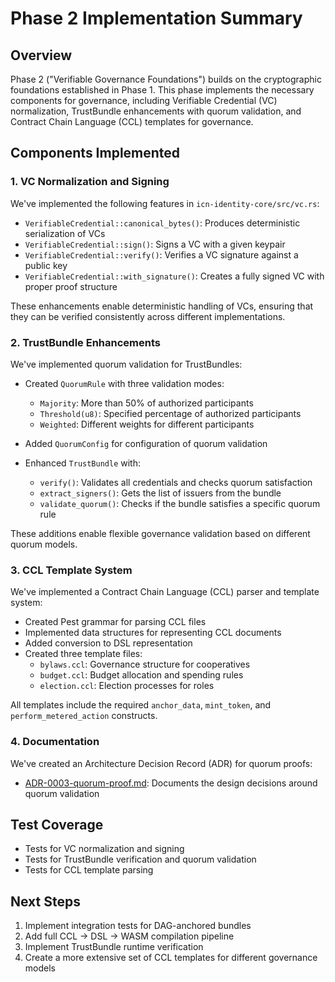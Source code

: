 # Phase 2 Implementation Summary

## Overview

Phase 2 ("Verifiable Governance Foundations") builds on the cryptographic foundations established in Phase 1. This phase implements the necessary components for governance, including Verifiable Credential (VC) normalization, TrustBundle enhancements with quorum validation, and Contract Chain Language (CCL) templates for governance.

## Components Implemented

### 1. VC Normalization and Signing

We've implemented the following features in `icn-identity-core/src/vc.rs`:

- `VerifiableCredential::canonical_bytes()`: Produces deterministic serialization of VCs
- `VerifiableCredential::sign()`: Signs a VC with a given keypair
- `VerifiableCredential::verify()`: Verifies a VC signature against a public key
- `VerifiableCredential::with_signature()`: Creates a fully signed VC with proper proof structure

These enhancements enable deterministic handling of VCs, ensuring that they can be verified consistently across different implementations.

### 2. TrustBundle Enhancements

We've implemented quorum validation for TrustBundles:

- Created `QuorumRule` with three validation modes:
  - `Majority`: More than 50% of authorized participants
  - `Threshold(u8)`: Specified percentage of authorized participants
  - `Weighted`: Different weights for different participants
  
- Added `QuorumConfig` for configuration of quorum validation

- Enhanced `TrustBundle` with:
  - `verify()`: Validates all credentials and checks quorum satisfaction
  - `extract_signers()`: Gets the list of issuers from the bundle
  - `validate_quorum()`: Checks if the bundle satisfies a specific quorum rule

These additions enable flexible governance validation based on different quorum models.

### 3. CCL Template System

We've implemented a Contract Chain Language (CCL) parser and template system:

- Created Pest grammar for parsing CCL files
- Implemented data structures for representing CCL documents
- Added conversion to DSL representation
- Created three template files:
  - `bylaws.ccl`: Governance structure for cooperatives
  - `budget.ccl`: Budget allocation and spending rules
  - `election.ccl`: Election processes for roles

All templates include the required `anchor_data`, `mint_token`, and `perform_metered_action` constructs.

### 4. Documentation

We've created an Architecture Decision Record (ADR) for quorum proofs:

- [ADR-0003-quorum-proof.md](architecture/adr/ADR-0003-quorum-proof.md): Documents the design decisions around quorum validation

## Test Coverage

- Tests for VC normalization and signing
- Tests for TrustBundle verification and quorum validation
- Tests for CCL template parsing

## Next Steps

1. Implement integration tests for DAG-anchored bundles
2. Add full CCL → DSL → WASM compilation pipeline
3. Implement TrustBundle runtime verification
4. Create a more extensive set of CCL templates for different governance models 